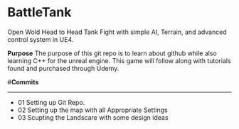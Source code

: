 # BattleTank
Open Wold Head to Head Tank Fight with simple AI, Terrain, and advanced control system in UE4.

**Purpose**
The purpose of this git repo is to learn about github while also learning C++ for the unreal engine. 
This game will follow along with tutorials found and purchased through Udemy. 


#**Commits**
***********************************************************************************************************************************

- 01 Setting up Git Repo.
- 02 Setting up the map with all Appropriate Settings
- 03 Scupting the Landscare with some design ideas
